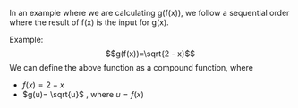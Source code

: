 In an example where we are calculating g(f(x)), we follow a sequential order where the result of f(x) is the input for g(x).

Example: $$g(f(x))=\sqrt{2 - x}$$We can define the above function as a compound function, where

- $f(x)=2−x$ 
- $g(u)= \sqrt{u}​$ , where $u=f(x)$